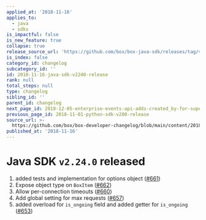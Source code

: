 ```yaml
---
applied_at: '2018-11-16'
applies_to:
  - java
  - sdks
is_impactful: false
is_new_feature: true
collapse: true
release_source_url: 'https://github.com/box/box-java-sdk/releases/tag/v2.24.0'
is_index: false
category_id: changelog
subcategory_id: ''
id: 2018-11-16-java-sdk-v2240-release
rank: null
total_steps: null
type: changelog
sibling_id: ''
parent_id: changelog
next_page_id: 2018-12-05-enterprise-events-api-adds-created_by-for-supervisors
previous_page_id: 2018-11-01-python-sdk-v200-release
source_url: >-
  https://github.com/box/box-developer-changelog/blob/main/content/2018/11-16-java-sdk-v2240-release.md
published_at: '2018-11-16'
---
```

# Java SDK `v2.24.0` released

1. added tests and implementation for options object ([#661](https://github.com/box/box-java-sdk/pull/661))
2. Expose object type on `BoxItem` ([#662](https://github.com/box/box-java-sdk/pull/662))
3. Allow per-connection timeouts ([#660](https://github.com/box/box-java-sdk/pull/660))
4. Add global setting for max requests ([#657](https://github.com/box/box-java-sdk/pull/657))
5. added overload for `is_ongoing` field and added getter for `is_ongoing` ([#653](https://github.com/box/box-java-sdk/pull/653))
